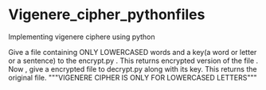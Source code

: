 # Vigenere_cipher_pythonfiles
Implementing vigenere ciphere using python

Give a file containing ONLY LOWERCASED words and a key(a word or letter or a sentence) to the encrypt.py .
This returns encrypted version of the file .
Now , give a encrypted file to decrypt.py along with its key.
This returns the original file.
"""VIGENERE CIPHER IS ONLY FOR LOWERCASED LETTERS"""
